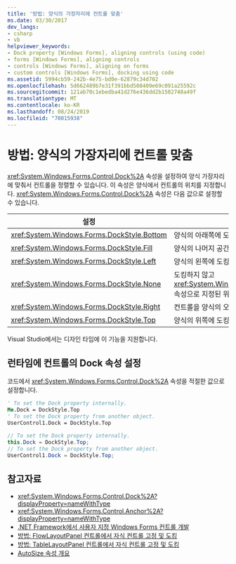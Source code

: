 ```yaml
---
title: '방법: 양식의 가장자리에 컨트롤 맞춤'
ms.date: 03/30/2017
dev_langs:
- csharp
- vb
helpviewer_keywords:
- Dock property [Windows Forms], aligning controls (using code)
- forms [Windows Forms], aligning controls
- controls [Windows Forms], aligning on forms
- custom controls [Windows Forms], docking using code
ms.assetid: 5994cb59-242b-4e75-bd0e-62879c34d702
ms.openlocfilehash: 5d662489b7e31f391bbd508409e69c091a25592c
ms.sourcegitcommit: 121ab70c1ebedba41d276e436dd2b1502748a49f
ms.translationtype: MT
ms.contentlocale: ko-KR
ms.lasthandoff: 08/24/2019
ms.locfileid: "70015938"
---
```

# <a name="how-to-align-a-control-to-the-edges-of-forms"></a>방법: 양식의 가장자리에 컨트롤 맞춤

<xref:System.Windows.Forms.Control.Dock%2A> 속성을 설정하여 양식 가장자리에 맞춰서 컨트롤을 정렬할 수 있습니다. 이 속성은 양식에서 컨트롤의 위치를 지정합니다. <xref:System.Windows.Forms.Control.Dock%2A> 속성은 다음 값으로 설정할 수 있습니다.

|설정|컨트롤에 대한 영향|
|-------------|----------------------------|
|<xref:System.Windows.Forms.DockStyle.Bottom>|양식의 아래쪽에 도킹합니다.|
|<xref:System.Windows.Forms.DockStyle.Fill>|양식의 나머지 공간을 모두 채웁니다.|
|<xref:System.Windows.Forms.DockStyle.Left>|양식의 왼쪽에 도킹합니다.|
|<xref:System.Windows.Forms.DockStyle.None>|도킹하지 않고 <xref:System.Windows.Forms.Control.Location%2A> 속성으로 지정된 위치에 표시합니다.|
|<xref:System.Windows.Forms.DockStyle.Right>|컨트롤을 양식의 오른쪽에 도킹합니다.|
|<xref:System.Windows.Forms.DockStyle.Top>|양식의 위쪽에 도킹합니다.|

Visual Studio에서는 디자인 타임에 이 기능을 지원합니다.

## <a name="set-the-dock-property-for-your-control-at-run-time"></a>런타임에 컨트롤의 Dock 속성 설정

코드에서 <xref:System.Windows.Forms.Control.Dock%2A> 속성을 적절한 값으로 설정합니다.

```vb
' To set the Dock property internally.
Me.Dock = DockStyle.Top
' To set the Dock property from another object.
UserControl1.Dock = DockStyle.Top
```

```csharp
// To set the Dock property internally.
this.Dock = DockStyle.Top;
// To set the Dock property from another object.
UserControl1.Dock = DockStyle.Top;
```

## <a name="see-also"></a>참고자료

- <xref:System.Windows.Forms.Control.Dock%2A?displayProperty=nameWithType>
- <xref:System.Windows.Forms.Control.Anchor%2A?displayProperty=nameWithType>
- [.NET Framework에서 사용자 지정 Windows Forms 컨트롤 개발](developing-custom-windows-forms-controls.md)
- [방법: FlowLayoutPanel 컨트롤에서 자식 컨트롤 고정 및 도킹](how-to-anchor-and-dock-child-controls-in-a-flowlayoutpanel-control.md)
- [방법: TableLayoutPanel 컨트롤에서 자식 컨트롤 고정 및 도킹](how-to-anchor-and-dock-child-controls-in-a-tablelayoutpanel-control.md)
- [AutoSize 속성 개요](autosize-property-overview.md)
